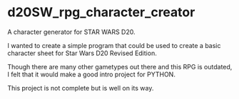 # d20SW_rpg_character_creator
A character generator for STAR WARS D20. 

I wanted to create a simple program that could be used to create a basic character sheet for Star Wars D20 Revised Edition.

Though there are many other gametypes out there and this RPG is outdated, I felt that it would make a good intro project
for PYTHON. 

This project is not complete but is well on its way. 

